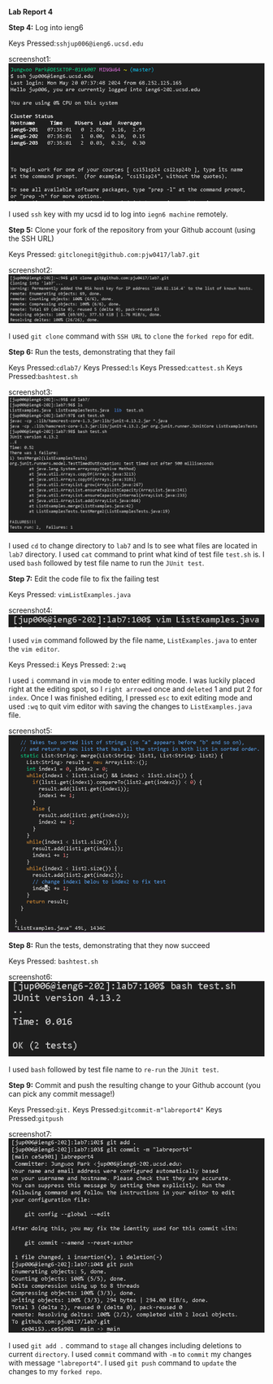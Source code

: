 **Lab Report 4**

**Step 4:** Log into ieng6

Keys Pressed:`ssh`<space>`jup006@ieng6.ucsd.edu`<enter>


screenshot1: ![Step4](step4.PNG)


I used `ssh` key with my ucsd id to log into `iegn6 machine` remotely.

**Step 5:** Clone your fork of the repository from your Github account (using the SSH URL)

Keys Pressed: `git`<space>`clone`<space>`git@github.com:pjw0417/lab7.git`<enter>


screenshot2: ![Step5](step5.PNG)


I used `git clone` command with `SSH URL` to `clone` the `forked repo` for edit.

**Step 6:** Run the tests, demonstrating that they fail

Keys Pressed:`cd`<space>`lab7/`<enter>
Keys Pressed:`ls`<enter>
Keys Pressed:`cat`<space>`test.sh`<enter>
Keys Pressed:`bash`<space>`test.sh`<enter>


screenshot3: ![Step6](step6.PNG)


I used `cd` to change directory to `lab7` and ls to see what files are located in `lab7` directory. I used `cat` command to print what kind of test file `test.sh` is. I used `bash` followed by test file name to run the `JUnit test`.

**Step 7:** Edit the code file to fix the failing test

Keys Pressed: `vim`<space>`ListExamples.java`<enter>

screenshot4: ![Step7.1](step7.1.PNG)

I used `vim` command followed by the file name, `ListExamples.java` to enter the `vim editor`.

Keys Pressed:`i`
Keys Pressed: <right><delete>`2`<esc>`:wq`<enter>

I used `i` command in `vim` mode to enter editing mode. I was luckily placed right at the editing spot, so I `right arrowed` once and `deleted` 1 and put 2 for `index`. Once I was finished editing, I pressed `esc` to exit editing mode and used `:wq` to quit vim editor with saving the changes to `ListExamples.java` file.


screenshot5: ![Step7.2](step7.2.PNG)


**Step 8:** Run the tests, demonstrating that they now succeed

Keys Pressed: `bash`<space>`test.sh`<enter>


screenshot6: ![Step8](step8.PNG)


I used `bash` followed by test file name to `re-run` the `JUnit test`.

**Step 9:** Commit and push the resulting change to your Github account (you can pick any commit message!)

Keys Pressed:`git`<space>`.`<enter>
Keys Pressed:`git`<space>`commit`<space>`-m`<space>`"labreport4"`<enter>
Keys Pressed:`git`<space>`push`<enter>


screenshot7: ![Step9](step9.PNG)


I used `git add .` command to `stage` all changes including deletions to current `directory`. I used `commit` command with `-m` to `commit` my changes with message `"labreport4"`. I used `git push` command to `update` the changes to my `forked repo`. 
